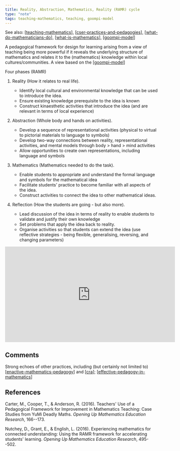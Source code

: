 ```yaml
--- 
title: Reality, Abstraction, Mathematics, Reality (RAMR) cycle
type: "note"
tags: teaching-mathematics, teaching, goompi-model
---
```


See also: [[teaching-mathematics]], [[cser-practices-and-pedagogies]], [[what-do-mathematicians-do]], [[what-is-mathematics]], [[goompi-model]]

A pedagogical framework for design for learning arising from a view of teaching being more powerful if it reveals the underlying structure of mathematics and relates it to the (mathematics) knowledge within local cultures/communities. A view based on the [[goompi-model]]

Four phases (RAMR)

1. Reality (How it relates to real life).

    - Identify local cultural and environmental knowledge that can be used to introduce the idea. 
    - Ensure existing knowledge prerequisite to the idea is known
    - Construct kinaesthetic activities that introduce the idea (and are relevant in terms of local experience)

2. Abstraction (Whole body and hands on activities).

    - Develop a sequence of representational activities (physical to virtual to pictorial materials to language to symbols)
    - Develop two-way connections between reality, representational activities, and mental models through body > hand > mind activities
    - Allow opportunities to create own representations, including language and symbols

3. Mathematics (Mathematics needed to do the task).

    - Enable students to appropriate and understand the formal language and symbols for the mathematical idea 
    - Facilitate students' practice to become familiar with all aspects of the idea. 
    - Construct activities to connect the idea to other mathematical ideas.

4. Reflection (How the students are going - but also more).

    - Lead discussion of the idea in terms of reality to enable students to validate and justify their own knowledge 
    - Set problems that apply the idea back to reality. 
    - Organise activities so that students can extend the idea (use reflective strategies - being flexible, generalising, reversing, and changing parameters)

<iframe width="560" height="315" src="https://www.youtube.com/embed/9FAntCEMyjQ?si=MFs7djU1Lp2K_J9c" title="YouTube video player" frameborder="0" allow="accelerometer; autoplay; clipboard-write; encrypted-media; gyroscope; picture-in-picture; web-share" allowfullscreen></iframe>

## Comments

Strong echoes of other practices, including (but certainly not limited to) [[enactive-mathematics-pedagogy]] and [[cra]]; [[effective-pedagogy-in-mathematics]] 

## References

Carter, M., Cooper, T., & Anderson, R. (2016). Teachers' Use of a Pedagogical Framework for Improvement in Mathematics Teaching: Case Studies from YuMi Deadly Maths. *Opening Up Mathematics Education Research*, 166--173.

Nutchey, D., Grant, E., & English, L. (2016). Experiencing mathematics for connected understanding: Using the RAMR framework for accelerating students' learning. *Opening Up Mathematics Education Research*, 495--502.

[//begin]: # "Autogenerated link references for markdown compatibility"
[teaching-mathematics]: ../teaching-mathematics "Teaching Mathematics"
[cser-practices-and-pedagogies]: cser-practices-and-pedagogies "CSER Maths in Schools - Practices and pedagogies"
[what-do-mathematicians-do]: ../what-do-mathematicians-do "What do mathematicians do?"
[what-is-mathematics]: ../what-is-mathematics "What is mathematics"
[goompi-model]: goompi-model "Goompi model"
[enactive-mathematics-pedagogy]: ../enactive-mathematics-pedagogy "Enactive mathematics pedagogy"
[cra]: cra "Concrete, Representation (Pictorial), Abstract (CRA)"
[effective-pedagogy-in-mathematics]: ../effective-pedagogy-in-mathematics "Effective pedagogy in mathematics"
[//end]: # "Autogenerated link references"